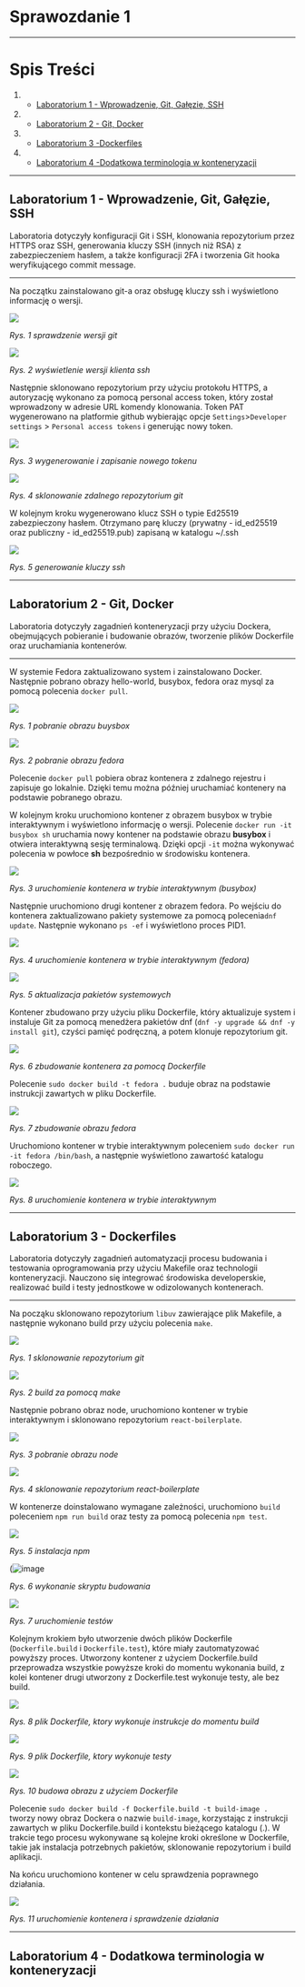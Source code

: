 # Sprawozdanie 1

---
# Spis Treści

1. - [Laboratorium 1 - Wprowadzenie, Git, Gałęzie, SSH](#laboratorium-1---wprowadzenie-git-gałęzie-ssh)
2. - [Laboratorium 2 - Git, Docker](#laboratorium-2---git-docker)
3. - [Laboratorium 3 -Dockerfiles](#Laboratorium-3---Dockerfiles)
4. - [Laboratorium 4 -Dodatkowa terminologia w konteneryzacji](#laboratorium-4---Dodatkowa-terminologia-w-konteneryzacji)

---

## Laboratorium 1 - Wprowadzenie, Git, Gałęzie, SSH

Laboratoria dotyczyły konfiguracji Git i SSH, klonowania repozytorium przez HTTPS oraz SSH, generowania kluczy SSH (innych niż RSA) z zabezpieczeniem hasłem, a także konfiguracji 2FA i tworzenia Git hooka weryfikującego commit message.

---

Na początku zainstalowano git-a  oraz obsługę kluczy ssh i wyświetlono informację o wersji.

![](https://github.com/InzynieriaOprogramowaniaAGH/MDO2025_INO/blob/AN417592/ITE/GC_L05/images/zainstalowanie%20gita.png)

*Rys. 1 sprawdzenie wersji git*

![](https://github.com/InzynieriaOprogramowaniaAGH/MDO2025_INO/blob/AN417592/ITE/GC_L05/images/zainstalowanie%20kluczy%20ssh.png?raw=true)

*Rys. 2 wyświetlenie wersji klienta ssh*

Następnie sklonowano repozytorium przy użyciu protokołu HTTPS, a autoryzację wykonano za pomocą personal access token, który został wprowadzony w adresie URL komendy klonowania. Token PAT wygenerowano na platformie github wybierając opcje `Settings`>`Developer settings` > `Personal access tokens` i generując nowy token.

![](https://github.com/InzynieriaOprogramowaniaAGH/MDO2025_INO/blob/AN417592/ITE/GC_L05/images/wygenerowanie%20tokenu%20PAT.png?raw=true)

*Rys. 3 wygenerowanie i zapisanie nowego tokenu*

![](https://github.com/InzynieriaOprogramowaniaAGH/MDO2025_INO/blob/AN417592/ITE/GC_L05/images/klonowanie%20repozytorium%20git%20za%20pomoc%C4%85%20https.png?raw=true)

*Rys. 4 sklonowanie zdalnego repozytorium git*

W kolejnym kroku wygenerowano klucz SSH o typie Ed25519 zabezpieczony hasłem. Otrzymano parę kluczy (prywatny - id_ed25519 oraz publiczny - id_ed25519.pub) zapisaną w katalogu ~/.ssh 

![](https://github.com/InzynieriaOprogramowaniaAGH/MDO2025_INO/blob/AN417592/ITE/GC_L05/images/generowanie%20klucza%20ssh.png?raw=true)

*Rys. 5 generowanie kluczy ssh*

---
## Laboratorium 2 - Git, Docker

Laboratoria dotyczyły zagadnień konteneryzacji przy użyciu Dockera, obejmujących pobieranie i budowanie obrazów, tworzenie plików Dockerfile oraz uruchamiania kontenerów. 

---

W systemie Fedora zaktualizowano system i zainstalowano Docker.  Następnie pobrano obrazy hello-world, busybox, fedora oraz mysql za pomocą polecenia `docker pull`. 

![](https://github.com/InzynieriaOprogramowaniaAGH/MDO2025_INO/blob/AN417592/ITE/GC_L05/images/docker%20pull%20busybox.png?raw=true)

*Rys. 1 pobranie obrazu buysbox*

![](https://github.com/InzynieriaOprogramowaniaAGH/MDO2025_INO/blob/AN417592/ITE/GC_L05/images/docker%20pull%20fedora.png?raw=true)

*Rys. 2 pobranie obrazu fedora*

Polecenie `docker pull` pobiera obraz kontenera z zdalnego rejestru i zapisuje go lokalnie. Dzięki temu można później uruchamiać kontenery na podstawie pobranego obrazu.

W kolejnym kroku uruchomiono kontener z obrazem busybox w trybie interaktywnym i wyświetlono informację o wersji. Polecenie `docker run -it busybox sh` uruchamia nowy kontener na podstawie obrazu **busybox** i otwiera interaktywną sesję terminalową. Dzięki opcji `-it` można wykonywać polecenia w powłoce **sh** bezpośrednio w środowisku kontenera.

![](https://github.com/InzynieriaOprogramowaniaAGH/MDO2025_INO/blob/AN417592/ITE/GC_L05/images/docker%20run%20busybox.png?raw=true)

*Rys. 3 uruchomienie kontenera w trybie interaktywnym (busybox)*

Następnie uruchomiono drugi kontener z obrazem fedora. Po wejściu do kontenera zaktualizowano pakiety systemowe za pomocą polecenia`dnf update`. Następnie wykonano `ps -ef` i wyświetlono proces PID1.

![](https://github.com/InzynieriaOprogramowaniaAGH/MDO2025_INO/blob/AN417592/ITE/GC_L05/images/docker%20run%20fedora.png?raw=true)

*Rys. 4 uruchomienie kontenera w trybie interaktywnym (fedora)*

![](https://github.com/InzynieriaOprogramowaniaAGH/MDO2025_INO/blob/AN417592/ITE/GC_L05/images/dnf%20upgrade%20-y.png?raw=true)

*Rys. 5 aktualizacja pakietów systemowych*

Kontener zbudowano przy użyciu pliku Dockerfile, który aktualizuje system i instaluje Git za pomocą menedżera pakietów dnf (`dnf -y upgrade && dnf -y install git`), czyści pamięć podręczną, a potem klonuje repozytorium git.

![](https://github.com/InzynieriaOprogramowaniaAGH/MDO2025_INO/blob/AN417592/ITE/GC_L05/images/Dockerfile.png?raw=true)

*Rys. 6 zbudowanie kontenera za pomocą Dockerfile*

Polecenie `sudo docker build -t fedora .` buduje obraz na podstawie instrukcji zawartych w pliku Dockerfile.

![](https://github.com/InzynieriaOprogramowaniaAGH/MDO2025_INO/blob/AN417592/ITE/GC_L05/images/docker%20build%20fedora.png?raw=true)

*Rys. 7 zbudowanie obrazu fedora*

Uruchomiono kontener w trybie interaktywnym poleceniem `sudo docker run -it fedora /bin/bash`, a następnie wyświetlono zawartość katalogu roboczego.

![](https://github.com/InzynieriaOprogramowaniaAGH/MDO2025_INO/blob/AN417592/ITE/GC_L05/images/docker%20run%20-it%20fedora%20sh.png?raw=true)

*Rys. 8 uruchomienie kontenera w trybie interaktywnym*

---
## Laboratorium 3 - Dockerfiles

Laboratoria dotyczyły zagadnień automatyzacji procesu budowania i testowania oprogramowania przy użyciu Makefile oraz technologii konteneryzacji. Nauczono się integrować środowiska developerskie, realizować build i testy jednostkowe w odizolowanych kontenerach.

---
Na począku sklonowano repozytorium `libuv` zawierające plik Makefile, a następnie wykonano build przy użyciu polecenia `make`. 

![](https://github.com/InzynieriaOprogramowaniaAGH/MDO2025_INO/blob/AN417592/ITE/GC_L05/images/sklonowanie%20repozytorium%20git%20z%20make.png?raw=true)

*Rys. 1 sklonowanie repozytorium git*

![](https://github.com/InzynieriaOprogramowaniaAGH/MDO2025_INO/blob/AN417592/ITE/GC_L05/images/make.png?raw=true)

*Rys. 2 build za pomocą make*

Następnie pobrano obraz node, uruchomiono kontener w trybie interaktywnym i sklonowano repozytorium `react-boilerplate`.

![](https://github.com/InzynieriaOprogramowaniaAGH/MDO2025_INO/blob/AN417592/ITE/GC_L05/images/docker%20pull%20node.png?raw=true)

*Rys. 3 pobranie obrazu node*

![](https://github.com/InzynieriaOprogramowaniaAGH/MDO2025_INO/blob/AN417592/ITE/GC_L05/images/git%20clone%20react-boil.png?raw=true)

*Rys. 4 sklonowanie repozytorium react-boilerplate*

W kontenerze doinstalowano wymagane zależności, uruchomiono `build` poleceniem `npm run build` oraz testy za pomocą polecenia `npm test`.

![](https://github.com/InzynieriaOprogramowaniaAGH/MDO2025_INO/blob/AN417592/ITE/GC_L05/images/npm%20install.png)

*Rys. 5 instalacja npm*

(![image](https://github.com/user-attachments/assets/ce6d8071-5994-42fe-9e90-c50c0e8d04e1)

*Rys. 6 wykonanie skryptu budowania*

![](https://github.com/InzynieriaOprogramowaniaAGH/MDO2025_INO/blob/AN417592/ITE/GC_L05/images/npm%20test.png?raw=true)

*Rys. 7 uruchomienie testów*


Kolejnym krokiem było utworzenie dwóch plików Dockerfile (`Dockerfile.build` i `Dockerfile.test`), które miały zautomatyzować powyższy proces. Utworzony kontener z użyciem Dockerfile.build przeprowadza wszystkie powyższe kroki do momentu wykonania build, z kolei kontener drugi utworzony z Dockerfile.test wykonuje testy, ale bez build.

![](https://github.com/InzynieriaOprogramowaniaAGH/MDO2025_INO/blob/AN417592/ITE/GC_L05/images/cat%20Dockerfile.build.png?raw=true)

*Rys. 8 plik Dockerfile, ktory wykonuje instrukcje do momentu build*

![](https://github.com/InzynieriaOprogramowaniaAGH/MDO2025_INO/blob/AN417592/ITE/GC_L05/images/cat%20Dockerfile.test.png?raw=true)

*Rys. 9 plik Dockerfile, ktory wykonuje testy*

![](https://github.com/InzynieriaOprogramowaniaAGH/MDO2025_INO/blob/AN417592/ITE/GC_L05/images/docker%20build%20image.png?raw=true)

*Rys. 10 budowa obrazu z użyciem Dockerfile*

Polecenie `sudo docker build -f Dockerfile.build -t build-image .` tworzy nowy obraz Dockera o nazwie `build-image`, korzystając z instrukcji zawartych w pliku Dockerfile.build i kontekstu bieżącego katalogu (.). W trakcie tego procesu wykonywane są kolejne kroki określone w Dockerfile, takie jak instalacja potrzebnych pakietów, sklonowanie repozytorium i  build aplikacji.

Na końcu uruchomiono kontener w celu sprawdzenia poprawnego działania.

![](https://github.com/InzynieriaOprogramowaniaAGH/MDO2025_INO/blob/AN417592/ITE/GC_L05/images/uruchomienie%20kontenera%20test.png)

*Rys. 11 uruchomienie kontenera i sprawdzenie działania*

---

## Laboratorium 4 - Dodatkowa terminologia w konteneryzacji
